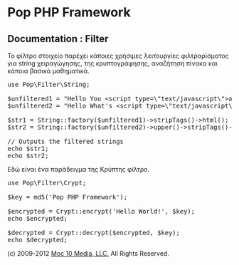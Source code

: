 Pop PHP Framework
=================

Documentation : Filter
----------------------

Το φίλτρο στοιχείο παρέχει κάποιες χρήσιμες λειτουργίες φιλτραρίσματος για string χειραγώγησης, της κρυπτογράφησης, αναζήτηση πίνακα και κάποια βασικά μαθηματικά.

<pre>
use Pop\Filter\String;

$unfiltered1 = "Hello You &lt;script type=\"text/javascript\"&gt;alert('Something Bad');&lt;/script&gt;283 &^%$ 'Dud\\e798(*0:";
$unfiltered2 = "Hello What's &lt;script type=\"text/javascript\"&gt;alert('Something Else Bad');&lt;/script&gt; happening hot stuf!";

$str1 = String::factory($unfiltered1)->stripTags()->html();
$str2 = String::factory($unfiltered2)->upper()->stripTags()->html();

// Outputs the filtered strings
echo $str1;
echo $str2;
</pre>

Εδώ είναι ένα παράδειγμα της Κρύπτης φίλτρο.

<pre>
use Pop\Filter\Crypt;

$key = md5('Pop PHP Framework');

$encrypted = Crypt::encrypt('Hello World!', $key);
echo $encrypted;

$decrypted = Crypt::decrypt($encrypted, $key);
echo $decrypted;
</pre>

(c) 2009-2012 [Moc 10 Media, LLC.](http://www.moc10media.com) All Rights Reserved.
